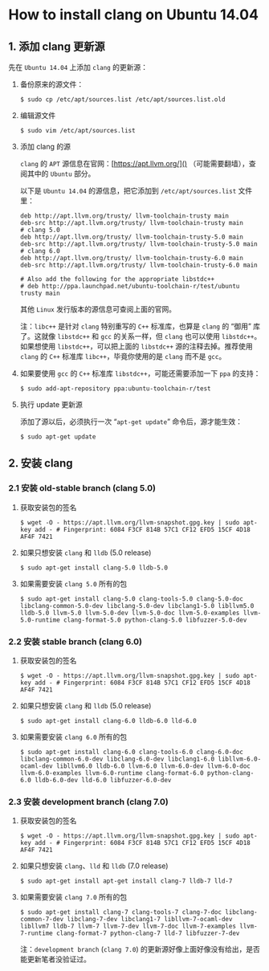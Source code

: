 
# How to install clang on Ubuntu 14.04

## 1. 添加 clang 更新源 ##

先在 `Ubuntu 14.04` 上添加 `clang` 的更新源：

1) 备份原来的源文件：

    ```
    $ sudo cp /etc/apt/sources.list /etc/apt/sources.list.old
    ```

2) 编辑源文件

    ```
    $ sudo vim /etc/apt/sources.list
    ```

3) 添加 clang 的源

    `clang` 的 `APT` 源信息在官网：[https://apt.llvm.org/]() （可能需要翻墙），查阅其中的 `Ubuntu` 部分。

    以下是 `Ubuntu 14.04` 的源信息，把它添加到 `/etc/apt/sources.list` 文件里：

    ```
    deb http://apt.llvm.org/trusty/ llvm-toolchain-trusty main
    deb-src http://apt.llvm.org/trusty/ llvm-toolchain-trusty main
    # clang 5.0 
    deb http://apt.llvm.org/trusty/ llvm-toolchain-trusty-5.0 main
    deb-src http://apt.llvm.org/trusty/ llvm-toolchain-trusty-5.0 main
    # clang 6.0 
    deb http://apt.llvm.org/trusty/ llvm-toolchain-trusty-6.0 main
    deb-src http://apt.llvm.org/trusty/ llvm-toolchain-trusty-6.0 main

    # Also add the following for the appropriate libstdc++
    # deb http://ppa.launchpad.net/ubuntu-toolchain-r/test/ubuntu trusty main
    ```

    其他 `Linux` 发行版本的源信息可查阅上面的官网。 

    注：`libc++` 是针对 `clang` 特别重写的 `C++` 标准库，也算是 `clang` 的 “御用” 库了。这就像 `libstdc++` 和 `gcc` 的关系一样，但 `clang` 也可以使用 `libstdc++`。如果想使用 `libstdc++`，可以把上面的 `libstdc++` 源的注释去掉。推荐使用 `clang` 的 `C++` 标准库 `libc++`，毕竟你使用的是 `clang` 而不是 `gcc`。

4) 如果要使用 `gcc` 的 `C++` 标准库 `libstdc++`，可能还需要添加一下 `ppa` 的支持：

    ```
    $ sudo add-apt-repository ppa:ubuntu-toolchain-r/test
    ```

5) 执行 update 更新源

    添加了源以后，必须执行一次 “`apt-get update`” 命令后，源才能生效：

    ```
    $ sudo apt-get update
    ```

## 2. 安装 clang ##

### 2.1 安装 old-stable branch (clang 5.0) ###

1) 获取安装包的签名

    ```
    $ wget -O - https://apt.llvm.org/llvm-snapshot.gpg.key | sudo apt-key add - # Fingerprint: 6084 F3CF 814B 57C1 CF12 EFD5 15CF 4D18 AF4F 7421
    ```

2) 如果只想安装 `clang` 和 `lldb` (5.0 release)

    ```
    $ sudo apt-get install clang-5.0 lldb-5.0
    ```

3) 如果需要安装 `clang 5.0` 所有的包

    ```
    $ sudo apt-get install clang-5.0 clang-tools-5.0 clang-5.0-doc libclang-common-5.0-dev libclang-5.0-dev libclang1-5.0 libllvm5.0 lldb-5.0 llvm-5.0 llvm-5.0-dev llvm-5.0-doc llvm-5.0-examples llvm-5.0-runtime clang-format-5.0 python-clang-5.0 libfuzzer-5.0-dev
    ```

### 2.2 安装 stable branch (clang 6.0) ###

1) 获取安装包的签名

    ```
    $ wget -O - https://apt.llvm.org/llvm-snapshot.gpg.key | sudo apt-key add - # Fingerprint: 6084 F3CF 814B 57C1 CF12 EFD5 15CF 4D18 AF4F 7421
    ```

2) 如果只想安装 `clang` 和 `lldb` (5.0 release)

    ```
    $ sudo apt-get install clang-6.0 lldb-6.0 lld-6.0
    ```

3) 如果需要安装 `clang 6.0` 所有的包

    ```
    $ sudo apt-get install clang-6.0 clang-tools-6.0 clang-6.0-doc libclang-common-6.0-dev libclang-6.0-dev libclang1-6.0 libllvm-6.0-ocaml-dev libllvm6.0 lldb-6.0 llvm-6.0 llvm-6.0-dev llvm-6.0-doc llvm-6.0-examples llvm-6.0-runtime clang-format-6.0 python-clang-6.0 lldb-6.0-dev lld-6.0 libfuzzer-6.0-dev
    ```

### 2.3 安装 development branch (clang 7.0) ###

1) 获取安装包的签名

    ```
    $ wget -O - https://apt.llvm.org/llvm-snapshot.gpg.key | sudo apt-key add - # Fingerprint: 6084 F3CF 814B 57C1 CF12 EFD5 15CF 4D18 AF4F 7421
    ```

2) 如果只想安装 `clang`、`lld` 和 `lldb` (7.0 release)

    ```
    $ sudo apt-get install apt-get install clang-7 lldb-7 lld-7
    ```

3) 如果需要安装 `clang 7.0` 所有的包

    ```
    $ sudo apt-get install clang-7 clang-tools-7 clang-7-doc libclang-common-7-dev libclang-7-dev libclang1-7 libllvm-7-ocaml-dev libllvm7 lldb-7 llvm-7 llvm-7-dev llvm-7-doc llvm-7-examples llvm-7-runtime clang-format-7 python-clang-7 lld-7 libfuzzer-7-dev
    ```

    注：`development branch` (`clang 7.0`) 的更新源好像上面好像没有给出，是否能更新笔者没验证过。
